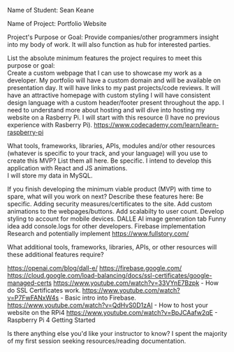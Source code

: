 Name of Student: Sean Keane

Name of Project: Portfolio Website

Project's Purpose or Goal: Provide companies/other programmers insight into my body of work.  It will also function as hub for interested parties.

List the absolute minimum features the project requires to meet this purpose or goal:  
Create a custom webpage that I can use to showcase my work as a developer.
My portfolio will have a custom domain and will be available on presentation day.
It will have links to my past projects/code reviews.
It will have an attractive homepage with custom styling
I will have consistent design language with a custom header/footer present throughout the app.
I need to understand more about hosting and will dive into hosting my website on a Rasberry Pi.
I will start with this resource (I have no previous experience with Rasberry Pi). https://www.codecademy.com/learn/learn-raspberry-pi

What tools, frameworks, libraries, APIs, modules and/or other resources (whatever is specific to your track, and your language) will you use to create this MVP? List them all here. Be specific.
I intend to develop this application with React and JS animations.  
I will store my data in MySQL.


If you finish developing the minimum viable product (MVP) with time to spare, what will you work on next? Describe these features here: Be specific.
Adding security measures/certificates to the site.
Add custom animations to the webpages/buttons.
Add scalabilty to user count.
Develop styling to account for mobile devices.
DALLE AI image generation tab
Funny idea add console.logs for other developers.
Firebase implementation
Research and potentially implement https://www.fullstory.com/

What additional tools, frameworks, libraries, APIs, or other resources will these additional features require?

https://openai.com/blog/dall-e/
https://firebase.google.com/
https://cloud.google.com/load-balancing/docs/ssl-certificates/google-managed-certs
https://www.youtube.com/watch?v=33VYnE7Bzpk - How do SSL Certificates work.
https://www.youtube.com/watch?v=P7FwFANxW4s - Basic intro into Firebase.
https://www.youtube.com/watch?v=QdHvS0D1zAI - How to host your website on the RPi4
https://www.youtube.com/watch?v=BpJCAafw2qE - Raspberry Pi 4 Getting Started

Is there anything else you'd like your instructor to know?
I spent the majority of my first session seeking resources/reading documentation.